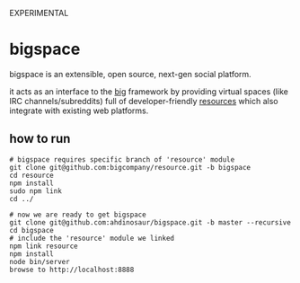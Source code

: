 EXPERIMENTAL

# bigspace

bigspace is an extensible, open source, next-gen social platform.

it acts as an interface to the [big](https://github.com/bigcompany/big) framework by providing virtual spaces (like IRC channels/subreddits) full of developer-friendly [resources](https://github.com/bigcompany/resource) which also integrate with existing web platforms.

## how to run

```
# bigspace requires specific branch of 'resource' module
git clone git@github.com:bigcompany/resource.git -b bigspace
cd resource
npm install
sudo npm link
cd ../

# now we are ready to get bigspace
git clone git@github.com:ahdinosaur/bigspace.git -b master --recursive
cd bigspace
# include the 'resource' module we linked
npm link resource
npm install
node bin/server
browse to http://localhost:8888
```
